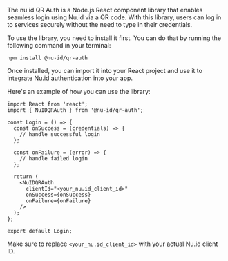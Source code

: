 The nu.id QR Auth is a Node.js React component library that enables seamless login using Nu.id via a QR code. With this library, users can log in to services securely without the need to type in their credentials. 

To use the library, you need to install it first. You can do that by running the following command in your terminal:

```npm install @nu-id/qr-auth```

Once installed, you can import it into your React project and use it to integrate Nu.id authentication into your app. 

Here's an example of how you can use the library:

```
import React from 'react';
import { NuIDQRAuth } from '@nu-id/qr-auth';

const Login = () => {
  const onSuccess = (credentials) => {
    // handle successful login
  };

  const onFailure = (error) => {
    // handle failed login
  };

  return (
    <NuIDQRAuth
      clientId="<your_nu.id_client_id>"
      onSuccess={onSuccess}
      onFailure={onFailure}
    />
  );
};

export default Login;
```

Make sure to replace `<your_nu.id_client_id>` with your actual Nu.id client ID. 
